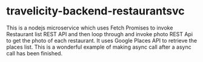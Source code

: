# travelicity-backend-restaurantsvc
This is a nodejs microservice which uses Fetch Promises to invoke Restaurant list REST API and then loop through and invoke photo REST 
Api to get the photo of each restaurant. It uses Google Places API to retrieve the places list. This is a wonderful example of making 
async call after a async call has been finished.
